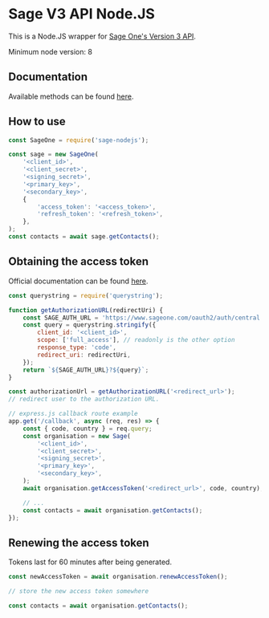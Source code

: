 # Sage V3 API Node.JS

This is a Node.JS wrapper for [Sage One's Version 3 API](https://developer.columbus.sage.com/docs#/uki/sageone/accounts).

Minimum node version: 8

## Documentation
Available methods can be found [here](https://chasertech.github.io/sage-accounting/docs/SageOne.html).

## How to use

```javascript
const SageOne = require('sage-nodejs');

const sage = new SageOne(
    '<client_id>',
    '<client_secret>',
    '<signing_secret>',
    '<primary_key>',
    '<secondary_key>',
    {
        'access_token': '<access_token>',
        'refresh_token': '<refresh_token>',
    },
);
const contacts = await sage.getContacts();
```

## Obtaining the access token
Official documentation can be found [here](https://developer.columbus.sage.com/docs#/uki/sageone/accounts/gs-authentication).

```javascript
const querystring = require('querystring');

function getAuthorizationURL(redirectUri) {
    const SAGE_AUTH_URL = 'https://www.sageone.com/oauth2/auth/central';
    const query = querystring.stringify({
        client_id: '<client_id>',
        scope: ['full_access'], // readonly is the other option
        response_type: 'code',
        redirect_uri: redirectUri,
    });
    return `${SAGE_AUTH_URL}?${query}`;
}

const authorizationUrl = getAuthorizationURL('<redirect_url>');
// redirect user to the authorization URL.

// express.js callback route example
app.get('/callback', async (req, res) => {
    const { code, country } = req.query;
    const organisation = new Sage(
        '<client_id>',
        '<client_secret>',
        '<signing_secret>',
        '<primary_key>',
        '<secondary_key>',
    );
    await organisation.getAccessToken('<redirect_url>', code, country);

    // ...
    const contacts = await organisation.getContacts();
});
```

## Renewing the access token
Tokens last for 60 minutes after being generated.

```javascript
const newAccessToken = await organisation.renewAccessToken();

// store the new access token somewhere

const contacts = await organisation.getContacts();
```
